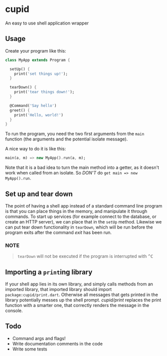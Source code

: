 # cupid

An easy to use shell application wrapper

## Usage

Create your program like this:

```dart
class MyApp extends Program {

  setUp() {
    print('set things up!');
  }

  tearDown() {
    print('tear things down!');
  }

  @Command('Say hello')
  greet() {
    print('Hello, world!')
  }
}
```

To run the program, you need the two first arguments from the `main` function 
(the arguments and the potential isolate message).

A nice way to do it is like this:

```dart
main(a, m) => new MyApp().run(a, m);
```

Note that it is a bad idea to turn the main method into a getter, as it doesn't
work when called from an isolate. So *DON'T* do `get main => new MyApp().run`.

## Set up and tear down

The point of having a shell app instead of a standard command line program is that you
can place things in the memory, and manipulate it through commands. To start up services
(for example connect to the database, or create an HTTP server), we can place that in the
`setUp` method. Likewise we can put tear down functionality in `tearDown`, which will be run
before the program exits after the command *exit* has been run.

### NOTE

> `tearDown` will not be executed if the program is interrupted with <kbd>^</kbd><kbd>C</kbd>

## Importing a `print`ing library

If your shell app lies in its own library, and simply calls methods from an imported library,
that imported library should import `package:cupid/print.dart`. Otherwise all messages that
gets printed in the library potentially messes up the shell prompt. *cupid/print* replaces the
print function with a smarter one, that correctly renders the message in the console.

## Todo

* Command args and flags!
* Write documentation comments in the code
* Write some tests